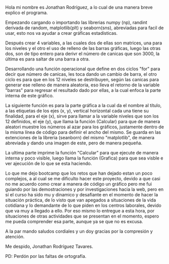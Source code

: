 Hola mi nombre es Jonathan Rodríguez, a lo cual de una manera breve explico el programa.

Empezando cargando o importando las líbrerias numpy (np), randint derivada de random, matplotlib(plt) y seaborn(sns), abreviadas para facil de usar, esto nos va ayudar a crear gráficas estadísticas.

Después crear 4 variables, a las cuales dos de ellas son matrices, una para los niveles y el otro el uso de relleno de las barras gráficas, luego las otras dos, son de tipo entero para derivr el número de canicas que son 3000, la última es para saltar de una barra a otra.

Desarrollando una función operacional que define en dos ciclos "for" para decir que número de canicas, les toca dando un cambio de barra, el otro ciclo es para que en los 12 niveles se destribuyen, según las canicas para generar ese relleno de manera aleatoria, eso lleva el retorno de la variable "barras" para regresar el resultado dado por ellas, a la cual enfoca la parte interna de este gráfico.

La siguiente función es para la parte gráfica a la cual da el nombre al título, a las etiquetas de los ejes (x, y), vertical horizontal cada una tiene su finalidad, para el eje (x), sirve para llamar a la variable niveles que son los 12 definidos, el eje (y), que llama la función (Calcular) para que de manera aleatori muestre los números al azar para los gráficos, justamente dentro de la misma línea de código para definir el ancho del mismo. Se guarda en las extenciones de la líbreria (seanborn) del mismo "matplotlib", de manera abreviada y dando una imagen de este, pero de manera pequeña.

La ultima parte imprime la función "Calcular" para que ejecute de manera interna y poco visible, luego llama la función (Grafica) para que sea visble e ver ajecución de lo que se esta haciendo.

Lo que me dejo bootcamp que los retos que han dejado estan un poco complejos, a al cual se me dificulto hacer este proyecto, devido a que casi no me acuerdo como crear a manera de código un gráfico pero  me fui guiando por las demostraciones y por investigaciones hacia la web, pero en sí el curso ha sido mu y dinamico y desafiante en el momento de hacer la situación práctica, de lo visto que van apegados a situaciones de la vida cotidiana y lo demandante de lo que piden en los centros laborales, devido que va muy a llegado a ello. Por eso mismo lo entregue a esta hora, por situaciones de otras actividades que se presentan en el momento, espero me pueda comprender esa parte, aunque ya se que no es excusa.

A la par mando saludos cordiales y un doy gracias por la compresión y atención.

Me despido, Jonathan Rodríguez Tavares.

PD: Perdón por las faltas de ortografía.
